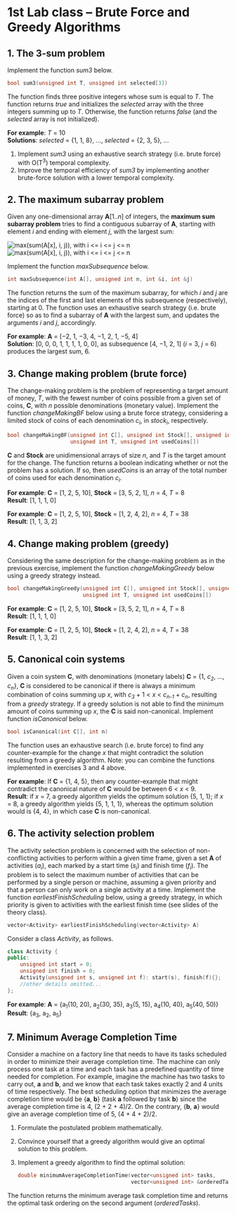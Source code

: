 # 1st Lab class – Brute Force and Greedy Algorithms

## 1. The 3-sum problem

Implement the function *sum3* below.

```cpp
bool sum3(unsigned int T, unsigned int selected[3])
```

The function finds three positive integers whose sum is equal to *T*.
The function returns *true* and initializes the *selected* array with the three integers summing up to *T*.
Otherwise, the function returns *false* (and the *selected* array is not initialized).

**For example**: *T* = 10\
**Solutions**: *selected* = {1, 1, 8}, ..., *selected* = {2, 3, 5}, ...

1. Implement *sum3* using an exhaustive search strategy (i.e. brute force) with O(T<sup>3</sup>) temporal complexity.
2. Improve the temporal efficiency of *sum3* by implementing another brute-force solution with a lower temporal complexity.

## 2. The maximum subarray problem

Given any one-dimensional array **A**\[1..*n*\] of integers, the **maximum sum subarray problem** tries to find a contiguous subarray of **A**, starting with element *i* and ending with element *j*, with the largest sum:

![max(sum(A[x], i, j)), with i <= i <= j <= n](https://render.githubusercontent.com/render/math?math={\displaystyle\max%20\left%28%20\sum_{x=i}^{j}%20A[x]%20\right%29%20\text{\,%20with%201}%20\leq%20i%20\leq%20j%20\leq%20n}#gh-light-mode-only)
![max(sum(A[x], i, j)), with i <= i <= j <= n](https://render.githubusercontent.com/render/math?math={\displaystyle\color{white}%20\max%20\left%28%20\sum_{x=i}^{j}%20A[x]%20\right%29%20\text{\,%20with%201}%20\leq%20i%20\leq%20j%20\leq%20n}#gh-dark-mode-only)

Implement the function *maxSubsequence* below.

```cpp
int maxSubsequence(int A[], unsigned int n, int &i, int &j)
```

The function returns the sum of the maximum subarray, for which *i* and *j* are the indices of the first and last elements of this subsequence (respectively), starting at 0.
The function uses an exhaustive search strategy (i.e. brute force) so as to find a subarray of **A** with the largest sum, and updates the arguments *i* and *j*, accordingly.

**For example**: **A** = [−2, 1, −3, 4, −1, 2, 1, −5, 4]\
**Solution**: [0, 0, 0, 1, 1, 1, 1, 0, 0], as subsequence [4, −1, 2, 1] (*i* = 3, *j* = 6) produces the largest sum, 6.

## 3. Change making problem (brute force)

The change-making problem is the problem of representing a target amount of money, *T*, with the fewest number of coins possible from a given set of coins, **C**, with *n* possible denominations (monetary value).
Implement the function *changeMakingBF* below using a brute force strategy, considering a limited stock of coins of each denomination <em>c<sub>i</sub></em>, in <em>stock<sub>i</sub></em>, respectively.

```cpp
bool changeMakingBF(unsigned int C[], unsigned int Stock[], unsigned int n,
                    unsigned int T, unsigned int usedCoins[])
```

**C** and **Stock** are unidimensional arrays of size *n*, and *T* is the target amount for the change.
The function returns a boolean indicating whether or not the problem has a solution.
If so, then *usedCoins* is an array of the total number of coins used for each denomination <em>c<sub>i</sub></em>.

**For example**: **C** = [1, 2, 5, 10], **Stock** = [3, 5, 2, 1], *n* = 4, *T* = 8\
**Result**: [1, 1, 1, 0]

**For example**: **C** = [1, 2, 5, 10], **Stock** = [1, 2, 4, 2], *n* = 4, *T* = 38\
**Result**: [1, 1, 3, 2]

## 4. Change making problem (greedy)

Considering the same description for the change-making problem as in the previous exercise, implement the function *changeMakingGreedy* below using a greedy strategy instead.

```cpp
bool changeMakingGreedy(unsigned int C[], unsigned int Stock[], unsigned int n,
                        unsigned int T, unsigned int usedCoins[])
```

**For example**: **C** = [1, 2, 5, 10], **Stock** = [3, 5, 2, 1], *n* = 4, *T* = 8\
**Result**: [1, 1, 1, 0]

**For example**: **C** = [1, 2, 5, 10], **Stock** = [1, 2, 4, 2], *n* = 4, *T* = 38\
**Result**: [1, 1, 3, 2]

## 5. Canonical coin systems

Given a coin system **C**, with denominations (monetary labels) **C** = {1, <em>c<sub>2</sub></em>, ..., <em>c<sub>n</sub></em>}, **C** is considered to be canonical if there is always a minimum combination of coins summing up *x*, with <em>c<sub>3</sub></em> + 1 < *x* < <em>c<sub>n-1</sub></em> + <em>c<sub>n</sub></em>, resulting from a *greedy* strategy.
If a greedy solution is not able to find the minimum amount of coins summing up *x*, the **C** is said non-canonical.
Implement function *isCanonical* below.

```cpp
bool isCanonical(int C[], int n)
```

The function uses an exhaustive search (i.e. brute force) to find any counter-example for the change *x* that might contradict the solution resulting from a greedy algorithm.
Note: you can combine the functions implemented in exercises 3 and 4 above.

**For example**: If **C** = {1, 4, 5}, then any counter-example that might contradict the canonical nature of **C** would be between 6 < *x* < 9.\
**Result**: if *x* = 7, a greedy algorithm yields the optimum solution {5, 1, 1}; if *x* = 8, a greedy algorithm yields {5, 1, 1, 1}, whereas the optimum solution would is {4, 4}, in which case **C** is non-canonical.

## 6. The activity selection problem

The activity selection problem is concerned with the selection of non-conflicting activities to perform within a given time frame, given a set **A** of activities (<em>a<sub>i</sub></em>), each marked by a start time (<em>s<sub>i</sub></em>) and finish time (<em>f<sub>i</sub></em>).
The problem is to select the maximum number of activities that can be performed by a single person or machine, assuming a given priority and that a person can only work on a single activity at a time.
Implement the function *earliestFinishScheduling* below, using a greedy strategy, in which priority is given to activities with the earliest finish time (see slides of the theory class).

```cpp
vector<Activity> earliestFinishScheduling(vector<Activity> A)
```

Consider a class *Activity*, as follows.

```cpp
class Activity {
public:
    unsigned int start = 0;
    unsigned int finish = 0;
    Activity(unsigned int s, unsigned int f): start(s), finish(f){};
    //other details omitted...
};
```

**For example**: **A** = {a<sub>1</sub>(10, 20), a<sub>2</sub>(30, 35), a<sub>3</sub>(5, 15), a<sub>4</sub>(10, 40), a<sub>5</sub>(40, 50)}\
**Result**: {a<sub>3</sub>, a<sub>2</sub>, a<sub>5</sub>}

## 7. Minimum Average Completion Time

Consider a machine on a factory line that needs to have its tasks scheduled in order to minimize their average completion time.
The machine can only process one task at a time and each task has a predefined quantity of time needed for completion.
For example, imagine the machine has two tasks to carry out, **a** and **b**, and we know that each task takes exactly 2 and 4 units of time respectively.
The best scheduling option that minimizes the average completion time would be {**a**, **b**} (task **a** followed by task **b**) since the average completion time is 4, (2 + 2 + 4)/2.
On the contrary, {**b**, **a**} would give an average completion time of 5, (4 + 4 + 2)/2.

1. Formulate the postulated problem mathematically.
2. Convince yourself that a greedy algorithm would give an optimal solution to this problem.
3. Implement a greedy algorithm to find the optimal solution:

    ```cpp
    double minimumAverageCompletionTime(vector<unsigned int> tasks,
                                        vector<unsigned int> &orderedTasks)
    ```

The function returns the minimum average task completion time and returns the optimal task ordering on the second argument (*orderedTasks*).
